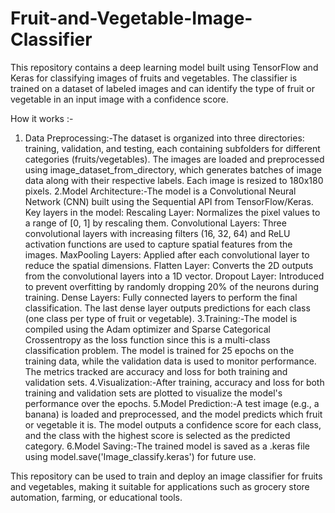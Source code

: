 # Fruit-and-Vegetable-Image-Classifier
This repository contains a deep learning model built using TensorFlow and Keras for classifying images of fruits and vegetables. The classifier is trained on a dataset of labeled images and can identify the type of fruit or vegetable in an input image with a confidence score.

How it works :-
1. Data Preprocessing:-The dataset is organized into three directories: training, validation, and testing, each containing subfolders for different categories (fruits/vegetables).
The images are loaded and preprocessed using image_dataset_from_directory, which generates batches of image data along with their respective labels. Each image is resized to 180x180 pixels.
2.Model Architecture:-The model is a Convolutional Neural Network (CNN) built using the Sequential API from TensorFlow/Keras.
Key layers in the model:
Rescaling Layer: Normalizes the pixel values to a range of [0, 1] by rescaling them.
Convolutional Layers: Three convolutional layers with increasing filters (16, 32, 64) and ReLU activation functions are used to capture spatial features from the images.
MaxPooling Layers: Applied after each convolutional layer to reduce the spatial dimensions.
Flatten Layer: Converts the 2D outputs from the convolutional layers into a 1D vector.
Dropout Layer: Introduced to prevent overfitting by randomly dropping 20% of the neurons during training.
Dense Layers: Fully connected layers to perform the final classification. The last dense layer outputs predictions for each class (one class per type of fruit or vegetable).
3.Training:-The model is compiled using the Adam optimizer and Sparse Categorical Crossentropy as the loss function since this is a multi-class classification problem.
The model is trained for 25 epochs on the training data, while the validation data is used to monitor performance. The metrics tracked are accuracy and loss for both training and validation sets.
4.Visualization:-After training, accuracy and loss for both training and validation sets are plotted to visualize the model's performance over the epochs.
5.Model Prediction:-A test image (e.g., a banana) is loaded and preprocessed, and the model predicts which fruit or vegetable it is. The model outputs a confidence score for each class, and the class with the highest score is selected as the predicted category.
6.Model Saving:-The trained model is saved as a .keras file using model.save('Image_classify.keras') for future use.

This repository can be used to train and deploy an image classifier for fruits and vegetables, making it suitable for applications such as grocery store automation, farming, or educational tools.
